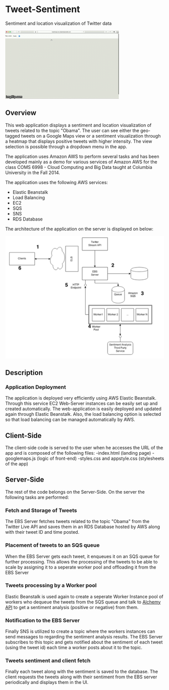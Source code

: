 # Tweet-Sentiment
Sentiment and location visualization of Twitter data

![screencast](images/screencast.gif)

## Overview
This web application displays a sentiment and location visualization of tweets related to the topic "Obama". The user can see either the geo-tagged tweets on a Google Maps view or a sentiment visualization through a heatmap that displays positive tweets with higher intensity. The view selection is possible through a dropdown menu in the app.

The application uses Amazon AWS to perform several tasks and has been developed mainly as a demo for various services of Amazon AWS for the class COMS 6998 - Cloud Computing and Big Data taught at Columbia University in the Fall 2014.

The application uses the following AWS services:
- Elastic Beanstalk
- Load Balancing
- EC2
- SQS
- SNS
- RDS Database

The architecture of the application on the server is displayed on below:

![architecture](images/architecture.png)

## Description
### Application Deployment
The application is deployed very efficiently using AWS Elastic Beanstalk. Through this service EC2 Web-Server instances can be easily set up and created automatically. The web-application is easily deployed and updated again through Elastic Beanstalk. Also, the load balancing option is selected so that load balancing can be managed automatically by AWS.

## Client-Side
The client-side code is served to the user when he accesses the URL of the app and is composed of the following files:
-index.html (landing page)
-googlemaps.js (logic of front-end)
-styles.css and appstyle.css (stylesheets of the app)

## Server-Side
The rest of the code belongs on the Server-Side. On the server the following tasks are performed:

### Fetch and Storage of Tweets
The EBS Server fetches tweets related to the topic "Obama" from the Twitter Live API and saves them in an RDS Database hosted by AWS along with their tweet ID and time posted.

### Placement of tweets to an SQS queue
When the EBS Server gets each tweet, it enqueues it on an SQS queue for further processing. This allows the processing of the tweets to be able to scale by assigning it to a seperate worker pool and offloading it from the EBS Server

### Tweets processing by a Worker pool
Elastic Beanstalk is used again to create a seperate Worker Instance pool of workers who dequeue the tweets from the SQS queue and talk to [Alchemy API](http://www.alchemyapi.com/) to get a sentiment analysis (positive or negative) from them.

### Notification to the EBS Server
Finally SNS is utilized to create a topic where the workers instances can send messages to regarding the sentiment analysis results. The EBS Server subscribes to this topic and gets notified about the sentiment of each tweet (using the tweet id) each time a worker posts about it to the topic.

### Tweets sentiment and client fetch
Finally each tweet along with the sentiment is saved to the database. The client requests the tweets along with their sentiment from the EBS server periodically and displays them in the UI.